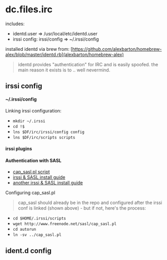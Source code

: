 dc.files.irc
============

includes:
* identd.user => /usr/local/etc/identd.user
* irssi config: irssi/config => ~/.irssi/config

installed identd via brew from: [https://github.com/alexbarton/homebrew-alex/blob/master/identd.rb](alexbarton/homebrew-alex)

> identd provides "authentication" for IRC and is easily spoofed.  the main reason it exists is to .. well nevermind.

## irssi config

#### ~/.irssi/config

Linking irssi configuration:

- `mkdir ~/.irssi`
- `cd !$`
- `lns $DF/irc/irssi/config config`
- `lns $DF/irc/scripts scripts`

#### irssi plugins

#### Authentication with SASL

- [cap_sasl.pl script](http://www.freenode.net/sasl/cap_sasl.pl)
- [irssi & SASL install guide](http://www.andrews-corner.org/irssi.html)
- [another irssi & SASL install guide](http://blog.freenode.net/2010/01/connecting-to-freenode-using-tor-sasl/)

Configuring cap_sasl.pl

> cap_sasl should already be in the repo and configured
> after the irssi conf is linked (shown above) -
> but if not, here's the process:

- `cd $HOME/.irssi/scripts`
- `wget http://www.freenode.net/sasl/cap_sasl.pl`
- `cd autorun`
- `ln -sv ../cap_sasl.pl`

## ident.d config
